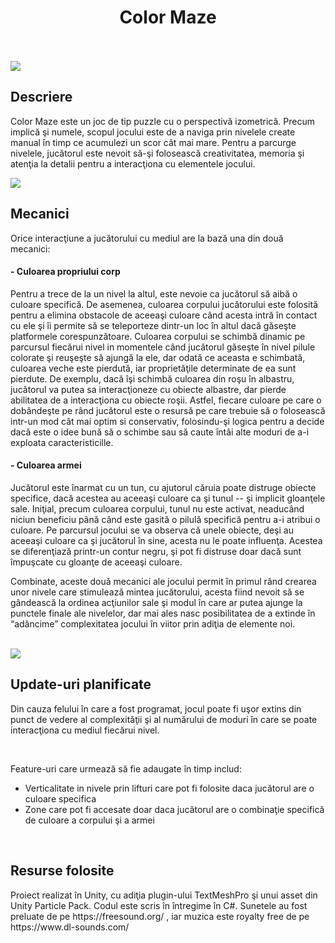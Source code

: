 <h1 align="center">Color Maze</h1>
								
</br></br>
<img src="https://i.imgur.com/rtJenKP.png"></img>
<h2>Descriere</h2>
	<p>Color Maze este un joc de tip puzzle cu o perspectivă izometrică. Precum implică şi numele, scopul jocului este de a naviga prin nivelele create manual în timp ce acumulezi un scor cât mai mare. Pentru a parcurge nivelele, jucătorul este nevoit să-şi folosească creativitatea, memoria şi atenţia la detalii pentru a interacţiona cu elementele jocului.	</p>
  
  <img src="https://i.imgur.com/EA7CdzT.png"></img>
<h2>Mecanici</h2> 
	<p>Orice interacţiune a jucătorului cu mediul are la bază una din două mecanici:</p>
<h4>- Culoarea propriului corp </h4>
<p>Pentru a trece de la un nivel la altul, este nevoie ca jucătorul să aibă o culoare specifică. De asemenea, culoarea corpului jucătorului este folosită pentru a elimina obstacole de aceeaşi culoare când acesta intră în contact cu ele şi îi permite să se teleporteze dintr-un loc în altul dacă găseşte platformele corespunzătoare. Culoarea corpului se schimbă dinamic pe parcursul fiecărui nivel in momentele când jucătorul găseşte în nivel pilule colorate şi reuşeşte să ajungă la ele, dar odată ce aceasta e schimbată, culoarea veche este pierdută, iar proprietăţile determinate de ea sunt pierdute. De exemplu, dacă îşi schimbă culoarea din roşu în albastru, jucătorul va putea sa interacţioneze cu obiecte albastre, dar pierde abilitatea de a interacţiona cu obiecte roşii. Astfel, fiecare culoare pe care o dobândeşte pe rând jucătorul este o resursă pe care trebuie să o folosească intr-un mod cât mai optim si conservativ, folosindu-şi logica pentru a decide dacă este o idee bună să o schimbe sau să caute întâi alte moduri de a-i exploata caracteristicille. </p>
<h4>- Culoarea armei </h4>
<p>Jucătorul este înarmat cu un tun, cu ajutorul căruia poate distruge obiecte specifice, dacă acestea au aceeaşi culoare ca şi tunul -- şi implicit gloanţele sale. Iniţial, precum culoarea corpului, tunul nu este activat, neaducând niciun beneficiu până când este gasită o pilulă specifică pentru a-i atribui o culoare. Pe parcursul jocului se va observa că unele obiecte, deşi au aceeaşi culoare ca şi jucătorul în sine, acesta nu le poate influenţa. Acestea se diferenţiază printr-un contur negru, şi pot fi distruse doar dacă sunt împuşcate cu gloanţe de aceeaşi culoare.</p>
<p>Combinate, aceste două mecanici ale jocului permit în primul rând crearea unor nivele care stimulează mintea jucătorului, acesta fiind nevoit să se gândească la ordinea acţiunilor sale şi modul în care ar putea ajunge la punctele finale ale nivelelor, dar mai ales nasc posibilitatea de a extinde în “adâncime” complexitatea jocului în viitor prin adiţia de elemente noi.</p>
</br>
<img src="https://i.imgur.com/78sGgkS.png"></img>
<h2>Update-uri planificate</h2>
<p>Din cauza felului în care a fost programat, jocul poate fi uşor extins din punct de vedere al complexităţii şi al numărului de moduri în care se poate interacţiona cu mediul fiecărui nivel.</p>
</br>
<p>Feature-uri care urmează să fie adaugate în timp includ:</p>
<ul>
<li>Verticalitate in nivele prin lifturi care pot fi folosite daca jucătorul are o culoare specifica</li>
<li>Zone care pot fi accesate doar daca jucătorul are o combinaţie specifică de culoare a corpului şi a armei</li>
  </ul>
  </br>
<h2>Resurse folosite</h2>
<p>Proiect realizat în Unity, cu adiţia plugin-ului TextMeshPro şi unui asset din Unity Particle Pack. Codul este scris în întregime în C#. Sunetele au fost preluate de pe https://freesound.org/ , iar muzica este royalty free de pe https://www.dl-sounds.com/</p>
